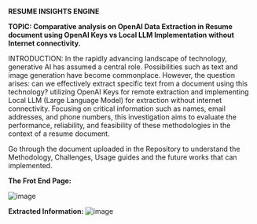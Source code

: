  **RESUME INSIGHTS ENGINE**
                                                                                                                  
**TOPIC: Comparative analysis on OpenAI Data Extraction in Resume document using OpenAI Keys vs Local LLM Implementation without Internet connectivity.**

INTRODUCTION: 
In the rapidly advancing landscape of technology, generative AI has assumed a central role. Possibilities such as text and image generation have become commonplace. However, the question arises: can we effectively extract specific text from a document using this technology? utilizing OpenAI Keys for remote extraction and implementing Local LLM (Large Language Model) for extraction without internet connectivity. Focusing on critical information such as names, email addresses, and phone numbers, this investigation aims to evaluate the performance, reliability, and feasibility of these methodologies in the context of a resume document. 

Go through the document uploaded in the Repository to understand the Methodology, Challenges, Usage guides and the future works that can implemented.

**The Frot End Page:**

![image](https://github.com/Ranjith-Kumar007/Resume-Insights-Engine/assets/112509243/301d0f45-f56a-4735-b9d7-d0b747c7ee69)

**Extracted Information:**
![image](https://github.com/Ranjith-Kumar007/Resume-Insights-Engine/assets/112509243/b774ad4d-634a-4be5-8f28-ccd9b4e906a4)





